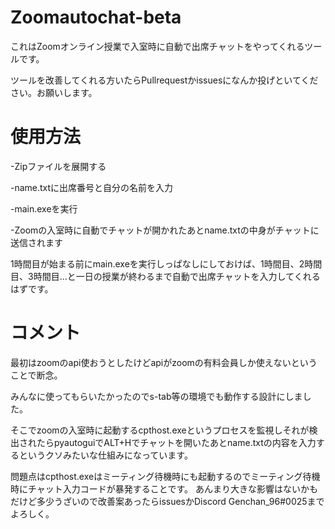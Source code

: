# Zoomautochat-beta
これはZoomオンライン授業で入室時に自動で出席チャットをやってくれるツールです。

ツールを改善してくれる方いたらPullrequestかissuesになんか投げといてください。お願いします。

# 使用方法
-Zipファイルを展開する

-name.txtに出席番号と自分の名前を入力

-main.exeを実行

-Zoomの入室時に自動でチャットが開かれたあとname.txtの中身がチャットに送信されます

1時間目が始まる前にmain.exeを実行しっぱなしにしておけば、1時間目、2時間目、3時間目…と一日の授業が終わるまで自動で出席チャットを入力してくれるはずです。

# コメント

最初はzoomのapi使おうとしたけどapiがzoomの有料会員しか使えないということで断念。

みんなに使ってもらいたかったのでs-tab等の環境でも動作する設計にしました。

そこでzoomの入室時に起動するcpthost.exeというプロセスを監視しそれが検出されたらpyautoguiでALT+Hでチャットを開いたあとname.txtの内容を入力するというクソみたいな仕組みになっています。

問題点はcpthost.exeはミーティング待機時にも起動するのでミーティング待機時にチャット入力コードが暴発することです。
あんまり大きな影響はないかもだけど多少うざいので改善案あったらissuesかDiscord Genchan_96#0025までよろしく。
